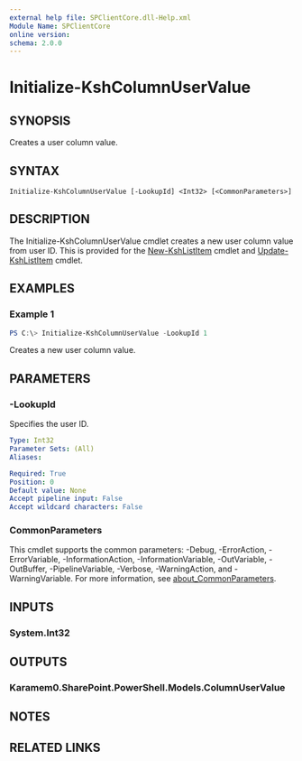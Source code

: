 ```yaml
---
external help file: SPClientCore.dll-Help.xml
Module Name: SPClientCore
online version:
schema: 2.0.0
---
```


# Initialize-KshColumnUserValue

## SYNOPSIS
Creates a user column value.

## SYNTAX

```
Initialize-KshColumnUserValue [-LookupId] <Int32> [<CommonParameters>]
```

## DESCRIPTION
The Initialize-KshColumnUserValue cmdlet creates a new user column value from user ID.
This is provided for the [New-KshListItem](New-KshListItem.md) cmdlet and [Update-KshListItem](Update-KshListItem.md) cmdlet.

## EXAMPLES

### Example 1
```powershell
PS C:\> Initialize-KshColumnUserValue -LookupId 1
```

Creates a new user column value.

## PARAMETERS

### -LookupId
Specifies the user ID.

```yaml
Type: Int32
Parameter Sets: (All)
Aliases:

Required: True
Position: 0
Default value: None
Accept pipeline input: False
Accept wildcard characters: False
```

### CommonParameters
This cmdlet supports the common parameters: -Debug, -ErrorAction, -ErrorVariable, -InformationAction, -InformationVariable, -OutVariable, -OutBuffer, -PipelineVariable, -Verbose, -WarningAction, and -WarningVariable. For more information, see [about_CommonParameters](http://go.microsoft.com/fwlink/?LinkID=113216).

## INPUTS

### System.Int32

## OUTPUTS

### Karamem0.SharePoint.PowerShell.Models.ColumnUserValue

## NOTES

## RELATED LINKS
